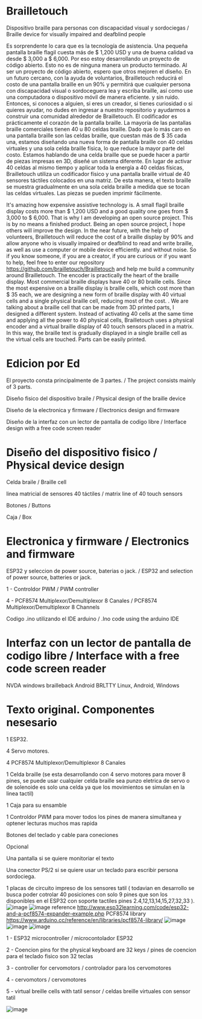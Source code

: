 
# Brailletouch
  Dispositivo braille para personas con discapacidad visual y sordociegas / Braille device for visually impaired and deafblind people

Es sorprendente lo cara que es la tecnología de asistencia. Una pequeña pantalla braille flagil cuesta más de $ 1,200 USD y una de buena calidad va desde $ 3,000 a $ 6,000. Por eso estoy desarrollando un proyecto de código abierto. Esto no es de ninguna manera un producto terminado. Al ser un proyecto de código abierto, espero que otros mejoren el diseño. En un futuro cercano, con la ayuda de voluntarios, Brailletouch reducirá el costo de una pantalla braille en un 90% y permitirá que cualquier persona con discapacidad visual o sordoceguera lea y escriba braille, así como use una computadora o dispositivo móvil de manera eficiente. y sin ruido. Entonces, si conoces a alguien, si eres un creador, si tienes curiosidad o si quieres ayudar, no dudes en ingresar a nuestro repositorio y ayudarmos a construir una comunidad alrededor de Brailletouch.
El codificador es prácticamente el corazón de la pantalla braille. La mayoría de las pantallas braille comerciales tienen 40 u 80 celdas braille. Dado que lo más caro en una pantalla braille son las celdas braille, que cuestan más de $ 35 cada una, estamos diseñando una nueva forma de pantalla braille con 40 celdas virtuales y una sola celda braille física, lo que reduce la mayor parte del costo. Estamos hablando de una celda braille que se puede hacer a partir de piezas impresas en 3D, diseñé un sistema diferente. En lugar de activar 40 celdas al mismo tiempo y aplicar toda la energía a 40 celdas físicas, Brailletouch utiliza un codificador físico y una pantalla braille virtual de 40 sensores táctiles colocados en una matriz. De esta manera, el texto braille se muestra gradualmente en una sola celda braille a medida que se tocan las celdas virtuales. Las piezas se pueden imprimir fácilmente.

It's amazing how expensive assistive technology is. A small flagil braille display costs more than $ 1,200 USD and a good quality one goes from $ 3,000 to $ 6,000. That is why I am developing an open source project. This is by no means a finished product. Being an open source project, I hope others will improve the design. In the near future, with the help of volunteers, Brailletouch will reduce the cost of a braille display by 90% and allow anyone who is visually impaired or deafblind to read and write braille, as well as use a computer or mobile device efficiently. and without noise. So if you know someone, if you are a creator, if you are curious or if you want to help, feel free to enter our repository https://github.com/brailletouch/Brailletouch and help me build a community around Brailletouch.
The encoder is practically the heart of the braille display. Most commercial braille displays have 40 or 80 braille cells. Since the most expensive on a braille display is braille cells, which cost more than $ 35 each, we are designing a new form of braille display with 40 virtual cells and a single physical braille cell, reducing most of the cost. . We are talking about a braille cell that can be made from 3D printed parts, I designed a different system. Instead of activating 40 cells at the same time and applying all the power to 40 physical cells, Brailletouch uses a physical encoder and a virtual braille display of 40 touch sensors placed in a matrix. In this way, the braille text is gradually displayed in a single braille cell as the virtual cells are touched. Parts can be easily printed.

# Edicion por Ed
  El proyecto consta principalmente de 3 partes. / The project consists mainly of 3 parts.
  
  Diseño fisico del dispositivo braile / Physical design of the braille device
  
  Diseño de la electronica y firmware / Electronics design and firmware
 
  Diseño de la interfaz con un lector de pantalla de codigo libre / Interface design with a free code screen reader
 
# Diseño del dispositivo fisico / Physical device design



  Celda braile / Braille cell
  

  
  linea matricial de sensores 40 táctiles / matrix line of 40 touch sensors
  
  Botones / Buttons
  
  Caja / Box

# Electronica y firmware / Electronics and firmware
  ESP32 y seleccion de power source, baterias o jack. / ESP32 and selection of power source, batteries or jack.
  
1 - Controldor  PWM / PWM controller
  
4 - PCF8574 Multiplexor/Demultiplexor 8 Canales / PCF8574 Multiplexor/Demultiplexor 8 Channels
  
  Codigo .ino utilizando el IDE arduino / .Ino code using the arduino IDE
  
# Interfaz con un lector de pantalla de codigo libre / Interface with a free code screen reader
  NVDA             windows
  brailleback      Android
  BRLTTY           Linux, Android, Windows
  
  
# Texto original. Componentes nesesario

1  ESP32.

4 Servo motores.

4  PCF8574 Multiplexor/Demultiplexor 8 Canales 

1 Celda braille  (se esta desarrollando con 4 servo motores para mover 8 pines, se puede usar cualquier celda braille sea punzo eletrica de servo o de solenoide es solo una celda ya que los movimientos se simulan en la linea tactil)

1 Caja para su ensamble

1 Controldor  PWM para mover todos los pines de manera simultanea y optener lecturas muchos mas rapida

Botones del teclado y cable para coneciones

Opcional

Una pantalla si se quiere monitoriar el texto

Una conector PS/2 si se quiere usar un teclado para escribir  persona sordociega. 


1 placas de circuito impreso de los sensores tatil ( todavian en desarrollo se busca poder cotrolar 40 posiciones con solo 9 pines que son los disponibles en el ESP32 con soporte tactiles pines 2.4,12,13,14,15,27,32,33 ).
![image](https://user-images.githubusercontent.com/9951014/143519725-5d493c91-513b-4640-ae0b-aba3ea0b435c.png)
![image](https://github.com/discapacidad5/brailletouch/blob/main/esp32-pca9685-hookup.jpg)
reference http://www.esp32learning.com/code/esp32-and-a-pcf8574-expander-example.php
PCF8574 library https://www.arduino.cc/reference/en/libraries/pcf8574-library/
![image](https://github.com/discapacidad5/brailletouch/blob/main/modulo-expansor-io-pcf8574.jpg)
![image](https://github.com/discapacidad5/brailletouch/blob/main/paltalla%20braille%201.png)
![image](https://github.com/discapacidad5/brailletouch/blob/main/paltalla%20braille%20celda%20braile.png)

1 - ESP32 microcontroller / microcontolador ESP32

2 - Coencion pins for the physical keyboard are 32 keys / pines de coencion para el teclado fisico son 32 teclas

3 - controller for cervomotors / controlador para los cervomotores

4 - cervomotors / cervomotores

5 - virtual breille cells with tatil sensor / celdas breille virtuales con sensor tatil

![image](https://github.com/discapacidad5/brailletouch/blob/main/diagrama%201%20de%20coneciones%20brailletouch.png)


